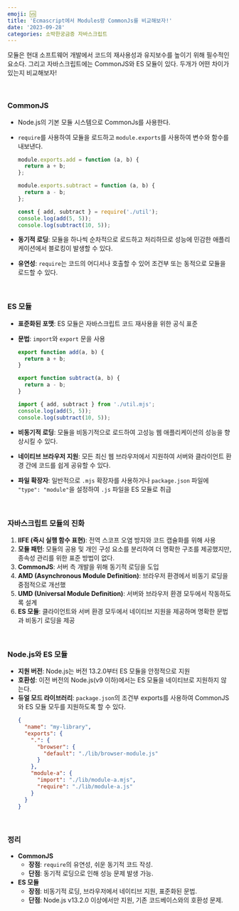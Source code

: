 ```yaml
---
emoji: 🆚
title: 'Ecmascript에서 Modules랑 CommonJs를 비교해보자!'
date: '2023-09-28'
categories: 소박한궁금증 자바스크립트
---
```


모듈은 현대 소프트웨어 개발에서 코드의 재사용성과 유지보수를 높이기 위해 필수적인 요소다. 그리고 자바스크립트에는 CommonJS와 ES 모듈이 있다. 두개가 어떤 차이가 있는지 비교해보자!

<br>

### CommonJS

- Node.js의 기본 모듈 시스템으로 CommonJs를 사용한다.
- `require`를 사용하여 모듈을 로드하고 `module.exports`를 사용하여 변수와 함수를 내보낸다.

  ```javascript
  module.exports.add = function (a, b) {
    return a + b;
  };

  module.exports.subtract = function (a, b) {
    return a - b;
  };

  const { add, subtract } = require('./util');
  console.log(add(5, 5));
  console.log(subtract(10, 5));
  ```

- **동기적 로딩**: 모듈을 하나씩 순차적으로 로드하고 처리하므로 성능에 민감한 애플리케이션에서 블로킹이 발생할 수 있다.
- **유연성**: `require`는 코드의 어디서나 호출할 수 있어 조건부 또는 동적으로 모듈을 로드할 수 있다.

<br>

### ES 모듈

- **표준화된 포맷**: ES 모듈은 자바스크립트 코드 재사용을 위한 공식 표준
- **문법**: `import`와 `export` 문을 사용

  ```javascript
  export function add(a, b) {
    return a + b;
  }

  export function subtract(a, b) {
    return a - b;
  }

  import { add, subtract } from './util.mjs';
  console.log(add(5, 5));
  console.log(subtract(10, 5));
  ```

- **비동기적 로딩**: 모듈을 비동기적으로 로드하여 고성능 웹 애플리케이션의 성능을 향상시킬 수 있다.
- **네이티브 브라우저 지원**: 모든 최신 웹 브라우저에서 지원하여 서버와 클라이언트 환경 간에 코드를 쉽게 공유할 수 있다.
- **파일 확장자**: 일반적으로 `.mjs` 확장자를 사용하거나 `package.json` 파일에 `"type": "module"`을 설정하여 `.js` 파일을 ES 모듈로 취급

<br>

### 자바스크립트 모듈의 진화

1. **IIFE (즉시 실행 함수 표현)**: 전역 스코프 오염 방지와 코드 캡슐화를 위해 사용
2. **모듈 패턴**: 모듈의 공용 및 개인 구성 요소를 분리하여 더 명확한 구조를 제공했지만, 종속성 관리를 위한 표준 방법이 없다.
3. **CommonJS**: 서버 측 개발을 위해 동기적 로딩을 도입
4. **AMD (Asynchronous Module Definition)**: 브라우저 환경에서 비동기 로딩을 중점적으로 개선했
5. **UMD (Universal Module Definition)**: 서버와 브라우저 환경 모두에서 작동하도록 설계
6. **ES 모듈**: 클라이언트와 서버 환경 모두에서 네이티브 지원을 제공하며 명확한 문법과 비동기 로딩을 제공

<br>

### Node.js와 ES 모듈

- **지원 버전**: Node.js는 버전 13.2.0부터 ES 모듈을 안정적으로 지원
- **호환성**: 이전 버전의 Node.js(v9 이하)에서는 ES 모듈을 네이티브로 지원하지 않는다.
- **듀얼 모드 라이브러리**: `package.json`의 조건부 exports를 사용하여 CommonJS와 ES 모듈 모두를 지원하도록 할 수 있다.
  ```json
  {
    "name": "my-library",
    "exports": {
      ".": {
        "browser": {
          "default": "./lib/browser-module.js"
        }
      },
      "module-a": {
        "import": "./lib/module-a.mjs",
        "require": "./lib/module-a.js"
      }
    }
  }
  ```

<br>

### 정리

- **CommonJS**
  - **장점**: `require`의 유연성, 쉬운 동기적 코드 작성.
  - **단점**: 동기적 로딩으로 인해 성능 문제 발생 가능.
- **ES 모듈**
  - **장점**: 비동기적 로딩, 브라우저에서 네이티브 지원, 표준화된 문법.
  - **단점**: Node.js v13.2.0 이상에서만 지원, 기존 코드베이스와의 호환성 문제.

<br>
